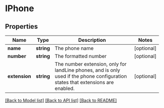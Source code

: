 # IPhone

## Properties
Name | Type | Description | Notes
------------ | ------------- | ------------- | -------------
**name** | **string** | The phone name | [optional] 
**number** | **string** | The formatted number | [optional] 
**extension** | **string** | The number extension, only for landLine phones, and is only used if the phone configuration states that extensions are enabled. | [optional] 

[[Back to Model list]](../../README.md#documentation-for-models) [[Back to API list]](../../README.md#documentation-for-api-endpoints) [[Back to README]](../../README.md)

